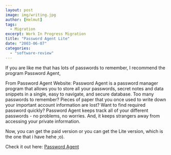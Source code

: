 ```yaml
---
layout: post
image: img/writing.jpg
author: [Helmut]
tags:
  - Migration
excerpt: Work In Progress Migration
title: "Password Agent Lite"
date: "2003-06-07"
categories: 
  - "software-review"
---
```


If you are like me that has lots of passwords to remember, I recommend the program Password Agent,

From Password Agent Website: Password Agent is a password manager program that allows you to store all your passwords, secret notes and data snippets in a single, easy to navigate, and secure database. Too many passwords to remember? Pieces of paper that you once used to write down your important account information are lost? Want to find required password quickly? Password Agent keeps track all of your different passwords - no problems, no worries. And, it keeps strangers away from accessing your private information.

Now, you can get the paid version or you can get the Lite version, which is the one that i have hehe ;o).

Check it out here: [Password Agent](http://www.moonsoftware.com/pwagent.asp)
